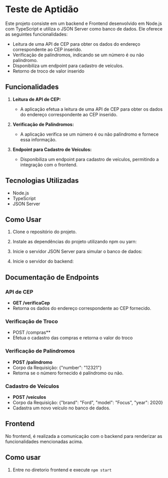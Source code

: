 # Teste de Aptidão

Este projeto consiste em um backend e Frontend desenvolvido em Node.js com TypeScript e utiliza o JSON Server como banco de dados. Ele oferece as seguintes funcionalidades:

- Leitura de uma API de CEP para obter os dados do endereço correspondente ao CEP inserido.
- Verificação de palíndromos, indicando se um número é ou não palíndromo.
- Disponibiliza um endpoint para cadastro de veículos.
- Retorno de troco de valor inserido

## Funcionalidades

1. **Leitura de API de CEP:**
   - A aplicação efetua a leitura de uma API de CEP para obter os dados do endereço correspondente ao CEP inserido.

2. **Verificação de Palíndromos:**
   - A aplicação verifica se um número é ou não palíndromo e fornece essa informação.

3. **Endpoint para Cadastro de Veículos:**
   - Disponibiliza um endpoint para cadastro de veículos, permitindo a integração com o frontend.

## Tecnologias Utilizadas

- Node.js
- TypeScript
- JSON Server

## Como Usar

1. Clone o repositório do projeto.

2. Instale as dependências do projeto utilizando npm ou yarn:

3. Inicie o servidor JSON Server para simular o banco de dados:

4. Inicie o servidor do backend:

## Documentação de Endpoints

### API de CEP

- **GET /verificaCep**
- Retorna os dados do endereço correspondente ao CEP fornecido.

### Verificação de Troco
- POST /compras**
- Efetua o cadastro das compras e retorna o valor do troco

### Verificação de Palíndromos

- **POST /palindromo**
- Corpo da Requisição: {"number": "12321"}
- Retorna se o número fornecido é palíndromo ou não.

### Cadastro de Veículos

- **POST /veiculos**
- Corpo da Requisição: {"brand": "Ford", "model": "Focus", "year": 2020}
- Cadastra um novo veículo no banco de dados.

## Frontend

No frontend, é realizada a comunicação com o backend para renderizar as funcionalidades mencionadas acima.

## Como usar
1. Entre no diretorio frontend e execute
   `npm start`



